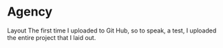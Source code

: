 # Agency
Layout 
The first time I uploaded to Git Hub, so to speak, a test, I uploaded the entire project that I laid out.


